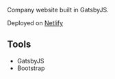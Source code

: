 Company website built in GatsbyJS.

Deployed on [Netlify](https://distracted-lamarr-42d6dc.netlify.app/)

## Tools 

* GatsbyJS
* Bootstrap
